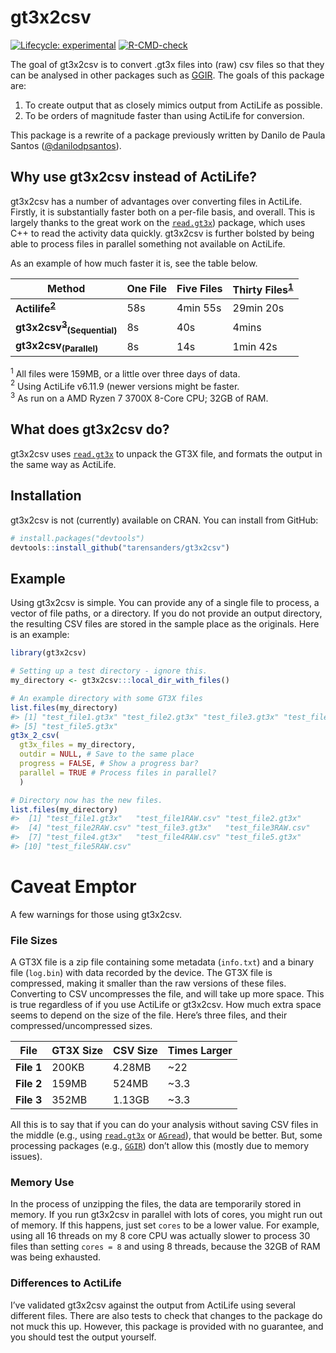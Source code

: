 
<!-- README.md is generated from README.Rmd. Please edit that file -->

# gt3x2csv

<!-- badges: start -->

[![Lifecycle:
experimental](https://img.shields.io/badge/lifecycle-experimental-orange.svg)](https://lifecycle.r-lib.org/articles/stages.html#experimental)
[![R-CMD-check](https://github.com/tarensanders/gt3x2csv/workflows/R-CMD-check/badge.svg)](https://github.com/tarensanders/gt3x2csv/actions)
<!-- badges: end -->

The goal of gt3x2csv is to convert .gt3x files into (raw) csv files so
that they can be analysed in other packages such as
[GGIR](https://cran.r-project.org/package=GGIR). The goals of this
package are:

1.  To create output that as closely mimics output from ActiLife as
    possible.
2.  To be orders of magnitude faster than using ActiLife for conversion.

This package is a rewrite of a package previously written by Danilo de
Paula Santos ([@danilodpsantos](https://github.com/danilodpsantos)).

## Why use gt3x2csv instead of ActiLife?

gt3x2csv has a number of advantages over converting files in ActiLife.
Firstly, it is substantially faster both on a per-file basis, and
overall. This is largely thanks to the great work on the
[`read.gt3x`](https://github.com/THLfi/read.gt3x)) package, which uses
C++ to read the activity data quickly. gt3x2csv is further bolsted by
being able to process files in parallel something not available on
ActiLife.

As an example of how much faster it is, see the table below.

| Method                                                          | One File | Five Files | Thirty Files<sup>[1](#myfootnote1)</sup> |
|-----------------------------------------------------------------|----------|------------|------------------------------------------|
| **Actilife<sup>[2](#myfootnote2)</sup>**                        | 58s      | 4min 55s   | 29min 20s                                |
| **gt3x2csv<sup>[3](#myfootnote3)</sup><sub>(Sequential)</sub>** | 8s       | 40s        | 4mins                                    |
| **gt3x2csv<sub>(Parallel)</sub>**                               | 8s       | 14s        | 1min 42s                                 |

<a name="myfootnote1"><sup>1</sup></a> All files were 159MB, or a little
over three days of data.<br> <a name="myfootnote2"><sup>2</sup></a>
Using ActiLife v6.11.9 (newer versions might be faster.<br>
<a name="myfootnote3"><sup>3</sup></a> As run on a AMD Ryzen 7 3700X
8-Core CPU; 32GB of RAM.

## What does gt3x2csv do?

gt3x2csv uses [`read.gt3x`](https://github.com/THLfi/read.gt3x) to
unpack the GT3X file, and formats the output in the same way as
ActiLife.

## Installation

gt3x2csv is not (currently) available on CRAN. You can install from
GitHub:

``` r
# install.packages("devtools")
devtools::install_github("tarensanders/gt3x2csv")
```

## Example

Using gt3x2csv is simple. You can provide any of a single file to
process, a vector of file paths, or a directory. If you do not provide
an output directory, the resulting CSV files are stored in the sample
place as the originals. Here is an example:

``` r
library(gt3x2csv)

# Setting up a test directory - ignore this.
my_directory <- gt3x2csv:::local_dir_with_files()

# An example directory with some GT3X files
list.files(my_directory)
#> [1] "test_file1.gt3x" "test_file2.gt3x" "test_file3.gt3x" "test_file4.gt3x"
#> [5] "test_file5.gt3x"
gt3x_2_csv(
  gt3x_files = my_directory,
  outdir = NULL, # Save to the same place
  progress = FALSE, # Show a progress bar?
  parallel = TRUE # Process files in parallel?
  )

# Directory now has the new files.
list.files(my_directory)
#>  [1] "test_file1.gt3x"   "test_file1RAW.csv" "test_file2.gt3x"  
#>  [4] "test_file2RAW.csv" "test_file3.gt3x"   "test_file3RAW.csv"
#>  [7] "test_file4.gt3x"   "test_file4RAW.csv" "test_file5.gt3x"  
#> [10] "test_file5RAW.csv"
```

# Caveat Emptor

A few warnings for those using gt3x2csv.

### File Sizes

A GT3X file is a zip file containing some metadata (`info.txt`) and a
binary file (`log.bin`) with data recorded by the device. The GT3X file
is compressed, making it smaller than the raw versions of these files.
Converting to CSV uncompresses the file, and will take up more space.
This is true regardless of if you use ActiLife or gt3x2csv. How much
extra space seems to depend on the size of the file. Here’s three files,
and their compressed/uncompressed sizes.

| File       | GT3X Size | CSV Size | Times Larger |
|------------|-----------|----------|--------------|
| **File 1** | 200KB     | 4.28MB   | \~22         |
| **File 2** | 159MB     | 524MB    | \~3.3        |
| **File 3** | 352MB     | 1.13GB   | \~3.3        |

All this is to say that if you can do your analysis without saving CSV
files in the middle (e.g., using
[`read.gt3x`](https://github.com/THLfi/read.gt3x) or
[`AGread`](https://github.com/paulhibbing/AGread)), that would be
better. But, some processing packages (e.g.,
[`GGIR`](https://github.com/wadpac/GGIR)) don’t allow this (mostly due
to memory issues).

### Memory Use

In the process of unzipping the files, the data are temporarily stored
in memory. If you run gt3x2csv in parallel with lots of cores, you might
run out of memory. If this happens, just set `cores` to be a lower
value. For example, using all 16 threads on my 8 core CPU was actually
slower to process 30 files than setting `cores = 8` and using 8 threads,
because the 32GB of RAM was being exhausted.

### Differences to ActiLife

I’ve validated gt3x2csv against the output from ActiLife using several
different files. There are also tests to check that changes to the
package do not muck this up. However, this package is provided with no
guarantee, and you should test the output yourself.
